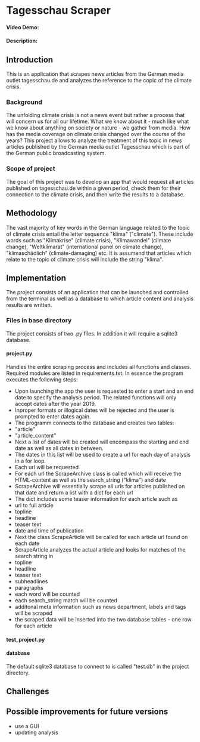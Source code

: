 # Tagesschau Scraper
#### Video Demo:  <URL HERE>
#### Description:

## Introduction
This is an application that scrapes news articles from the German media outlet tagesschau.de and analyzes the reference to the copic of the climate crisis.

### Background
The unfolding climate crisis is not a news event but rather a process that will concern us for all our lifetime. What we know about it - much like what we know about anything on society or nature - we gather from media. How has the media coverage on climate crisis changed over the course of the years? This project allows to analyze the treatment of this topic in news articles published by the German media outlet Tagesschau which is part of the German public broadcasting system.

### Scope of project
The goal of this project was to develop an app that would request all articles published on tagesschau.de within a given period, check them for their connection to the climate crisis, and then write the results to a database.

## Methodology
The vast majority of key words in the German language related to the topic of climate crisis entail the letter sequence "klima" ("climate"). These include words such as "Klimakrise" (climate crisis), "Klimawandel" (climate change), "Weltklimarat" (international panel on climate change), "klimaschädlich" (climate-damaging) etc. It is assumend that articles which relate to the topic of climate crisis will include the string "klima".

## Implementation
The project consists of an application that can be launched and controlled from the terminal as well as a database to which article content and analysis results are written.

### Files in base directory
The project consists of two .py files. In addition it will require a sqlite3 database.

#### project.py
Handles the entire scraping process and includes all functions and classes.
Required modules are listed in requirements.txt.
In essence the program executes the following steps:
* Upon launching the app the user is requested to enter a start and an end date to specify the analysis period. The related functions will only accept dates after the year 2019.
* Inproper formats or illogical dates will be rejected and the user is prompted to enter dates again.
* The programm connects to the database and creates two tables:
 * "article"
 * "article_content"
* Next a list of dates will be created will encompass the starting and end date as well as all dates in between.
* The dates in this list will be used to create a url for each day of analysis in a for loop.
* Each url will be requested
* For each url the ScrapeArchive class is called which will receive the HTML-content as well as the search_string ("klima") and date
* ScrapeArchive will essentially scrape all urls for articles published on that date and return a list with a dict for each url
* The dict includes some teaser information for each article such as
 * url to full article
 * topline
 * headline
 * teaser text
 * date and time of publication
* Next the class ScrapeArticle will be called for each article url found on each date
* ScrapeArticle analyzes the actual article and looks for matches of the search string in
 * topline
 * headline
 * teaser text
 * subheadlines
 * paragraphs
* each word will be counted
* each search_string match will be counted
* additonal meta information such as news department, labels and tags will be scraped
* the scraped data will be inserted into the two database tables - one row for each article

#### test_project.py


#### database
The default sqlite3 database to connect to is called "test.db" in the project directory.


## Challenges

## Possible improvements for future versions

* use a GUI
* updating analysis